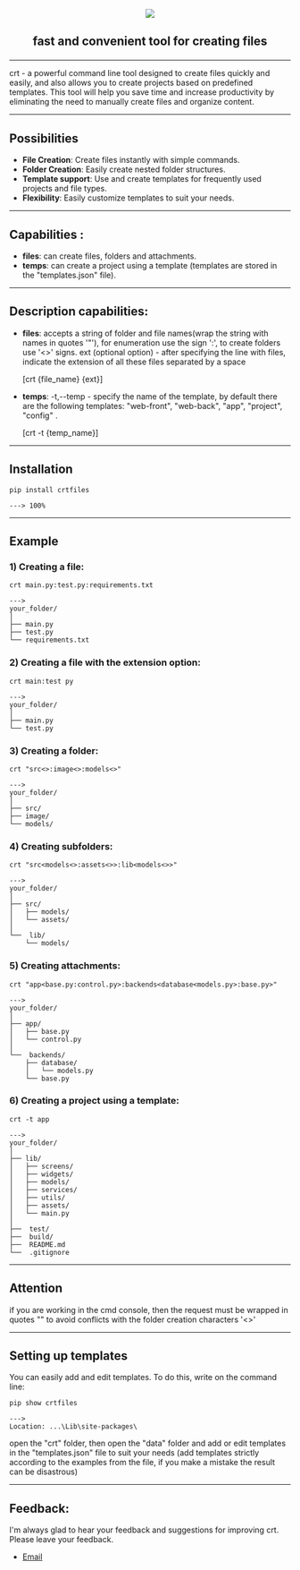 <!-- <h1><p align="center">crt</p></h1> -->
<p align="center"><img src="https://i.postimg.cc/4yGPyFjn/crt-logo-dark-blue.png" /></p>
<h2><p align="center">fast and convenient tool for creating files</p></h2>

---

crt - a powerful command line tool designed to create files quickly and easily, and also allows you to create projects based on predefined templates. This tool will help you save time and increase productivity by eliminating the need to manually create files and organize content.

---

## Possibilities

- **File Creation**: Create files instantly with simple commands.
- **Folder Creation**: Easily create nested folder structures.
- **Template support**: Use and create templates for frequently used projects and file types.
- **Flexibility**: Easily customize templates to suit your needs.

---

## Сapabilities :

- **files**: can create files, folders and attachments.
- **temps**: can create a project using a template (templates are stored in the "templates.json" file).

---

## Description сapabilities:

- **files**:
  accepts a string of folder and file names(wrap the string with names in quotes '"'), for enumeration use the sign ':', to create folders use '<>' signs.
  ext (optional option) - after specifying the line with files, indicate the extension of all these files separated by a space

  [crt {file_name} {ext}]

- **temps**:
  -t,--temp - specify the name of the template, by default there are the following templates: "web-front", "web-back", "app", "project", "config" .

  [crt -t {temp_name}]

---

## Installation

```console
pip install crtfiles

---> 100%
```

---

## Example

### 1) Creating a file:

```console
crt main.py:test.py:requirements.txt

--->
your_folder/
│
├── main.py
├── test.py
└── requirements.txt
```

### 2) Сreating a file with the extension option:

```console
crt main:test py

--->
your_folder/
│
├── main.py
└── test.py
```

### 3) Creating a folder:

```console
crt "src<>:image<>:models<>"

--->
your_folder/
│
├── src/
├── image/
└── models/
```

### 4) Creating subfolders:

```console
crt "src<models<>:assets<>>:lib<models<>>"

--->
your_folder/
│
├── src/
│   ├── models/
│   └── assets/
│
└──  lib/
    └── models/

```

### 5) Creating attachments:

```console
crt "app<base.py:control.py>:backends<database<models.py>:base.py>"

--->
your_folder/
│
├── app/
│   ├── base.py
│   └── control.py
│
└──  backends/
    ├── database/
    │   └── models.py
    └── base.py

```

### 6) Сreating a project using a template:

```console
crt -t app

--->
your_folder/
│
├── lib/
│   ├── screens/
│   ├── widgets/
│   ├── models/
│   ├── services/
│   ├── utils/
│   ├── assets/
│   └── main.py
│
├──  test/
├──  build/
├──  README.md
└──  .gitignore

```

---

## Attention

if you are working in the cmd console, then the request must be wrapped in quotes "" to avoid conflicts with the folder creation characters '<>'

---

## Setting up templates

You can easily add and edit templates. To do this, write on the command line:

```console
pip show crtfiles

--->
Location: ...\Lib\site-packages\
```

open the "crt" folder, then open the "data" folder and add or edit templates in the "templates.json" file to suit your needs (add templates strictly according to the examples from the file, if you make a mistake the result can be disastrous)

---

## Feedback:

I'm always glad to hear your feedback and suggestions for improving crt. Please leave your feedback.

- [Email](mailto:feed619pro@gmail.com)
